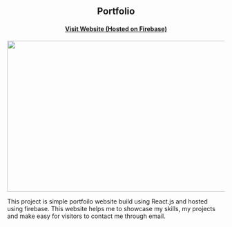 <div>
  <div style="text-align:center;">
    <h2>Portfolio</h2>
    <h4><a href="https://shivatiwari.dev">Visit Website (Hosted on Firebase)</a></h4>
     <img  width="600" height="350" src="https://firebasestorage.googleapis.com/v0/b/portfoliowebsite-8eb68.appspot.com/o/portfolio.png?alt=media&token=cea9222c-fa54-4f4a-ade6-6067bbe3848f"/>
  </div>
  
  <div>
    <p>This project is simple portfoilo website build using React.js and hosted using firebase. This website helps me to showcase my skills, my projects and make easy for visitors to contact me through email.             
    </p>
   
    
  </div>
  
    
</div>
